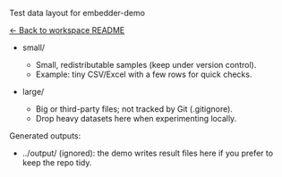 Test data layout for embedder-demo

[← Back to workspace README](../../../README.md)

- small/
  - Small, redistributable samples (keep under version control).
  - Example: tiny CSV/Excel with a few rows for quick checks.

- large/
  - Big or third-party files; not tracked by Git (.gitignore).
  - Drop heavy datasets here when experimenting locally.

Generated outputs:
- ../output/ (ignored): the demo writes result files here if you prefer to keep the repo tidy.
